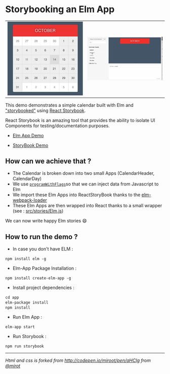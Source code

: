 # Storybooking an Elm App

<table>
<tr>
  <td><img src="static/elm-calendar-new.png" width="600"></td>
  <td><img src="static/storybook.gif" width="600"></td>
</tr>
</table>

This demo demonstrates a simple calendar built with Elm and ["storybooked"](https://ouicar.github.io/2016/08/28/storybook.html) using [React Storybook](https://github.com/storybooks/react-storybook). 

React Storybook is an amazing tool that provides the ability to isolate UI Components for testing/documentation purposes. 

- [Elm App Demo](https://kalutheo.github.io/elm-calendar-react-storybook) 

- [StoryBook Demo](https://kalutheo.github.io/elm-calendar-react-storybook/storybook-static) 


## How can we achieve that ? 

- The Calendar is broken down into two small Apps (CalendarHeader, CalendarDay)
- We use [`programWithFlags`](http://package.elm-lang.org/packages/elm-lang/html/1.1.0/Html-App#programWithFlags)so that we can inject data from Javascript to Elm
- We import these Elm Apps into ReactStoryBook thanks to the [elm-webpack-loader](https://github.com/rtfeldman/elm-webpack-loader)
- These Elm Apps are then wrapped into React thanks to a small wrapper (see : [src/stories/Elm.js](https://github.com/kalutheo/elm-calendar-react-storybook/blob/master/app/stories/Elm.js))

We can now write happy Elm stories :smile:


## How to run the demo ? 

- In case you don't have ELM :
```
npm install elm -g
```

- Elm-App Package Installation : 
```
npm install create-elm-app -g
```

- Install project dependencies : 
```
cd app
elm-package install
npm install
```

- Run Elm App : 
```
elm-app start
```

- Run Storybook : 
```
npm run storybook
```

* * *

*Html and css is forked from http://codepen.io/miroot/pen/aHCIg from [@mirot](http://codepen.io/miroot/)*
